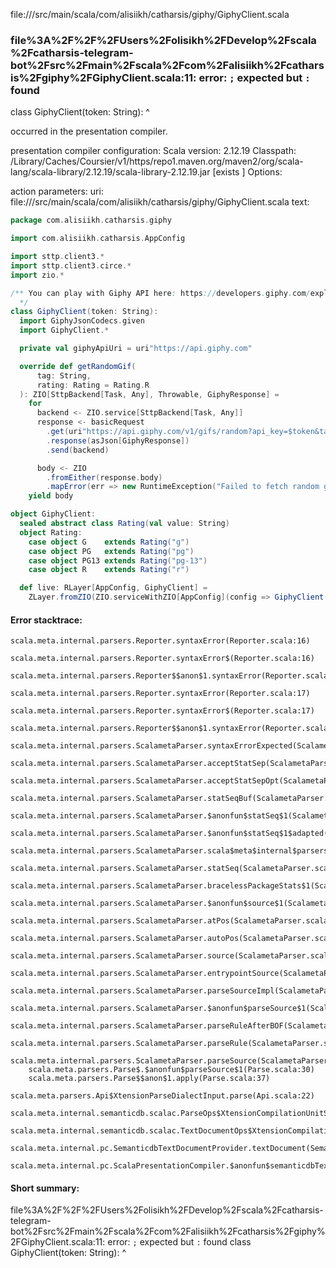 file://<WORKSPACE>/src/main/scala/com/alisiikh/catharsis/giphy/GiphyClient.scala
### file%3A%2F%2F%2FUsers%2Folisikh%2FDevelop%2Fscala%2Fcatharsis-telegram-bot%2Fsrc%2Fmain%2Fscala%2Fcom%2Falisiikh%2Fcatharsis%2Fgiphy%2FGiphyClient.scala:11: error: `;` expected but `:` found
class GiphyClient(token: String):
                                ^

occurred in the presentation compiler.

presentation compiler configuration:
Scala version: 2.12.19
Classpath:
<HOME>/Library/Caches/Coursier/v1/https/repo1.maven.org/maven2/org/scala-lang/scala-library/2.12.19/scala-library-2.12.19.jar [exists ]
Options:



action parameters:
uri: file://<WORKSPACE>/src/main/scala/com/alisiikh/catharsis/giphy/GiphyClient.scala
text:
```scala
package com.alisiikh.catharsis.giphy

import com.alisiikh.catharsis.AppConfig

import sttp.client3.*
import sttp.client3.circe.*
import zio.*

/** You can play with Giphy API here: https://developers.giphy.com/explorer/#explorer
  */
class GiphyClient(token: String):
  import GiphyJsonCodecs.given
  import GiphyClient.*

  private val giphyApiUri = uri"https://api.giphy.com"

  override def getRandomGif(
      tag: String,
      rating: Rating = Rating.R
  ): ZIO[SttpBackend[Task, Any], Throwable, GiphyResponse] =
    for
      backend <- ZIO.service[SttpBackend[Task, Any]]
      response <- basicRequest
        .get(uri"https://api.giphy.com/v1/gifs/random?api_key=$token&tag=$tag&rating=${rating.value}")
        .response(asJson[GiphyResponse])
        .send(backend)

      body <- ZIO
        .fromEither(response.body)
        .mapError(err => new RuntimeException("Failed to fetch random gif, error: $err"))
    yield body

object GiphyClient:
  sealed abstract class Rating(val value: String)
  object Rating:
    case object G    extends Rating("g")
    case object PG   extends Rating("pg")
    case object PG13 extends Rating("pg-13")
    case object R    extends Rating("r")

  def live: RLayer[AppConfig, GiphyClient] =
    ZLayer.fromZIO(ZIO.serviceWithZIO[AppConfig](config => GiphyClient(config.giphyToken)))

```



#### Error stacktrace:

```
scala.meta.internal.parsers.Reporter.syntaxError(Reporter.scala:16)
	scala.meta.internal.parsers.Reporter.syntaxError$(Reporter.scala:16)
	scala.meta.internal.parsers.Reporter$$anon$1.syntaxError(Reporter.scala:22)
	scala.meta.internal.parsers.Reporter.syntaxError(Reporter.scala:17)
	scala.meta.internal.parsers.Reporter.syntaxError$(Reporter.scala:17)
	scala.meta.internal.parsers.Reporter$$anon$1.syntaxError(Reporter.scala:22)
	scala.meta.internal.parsers.ScalametaParser.syntaxErrorExpected(ScalametaParser.scala:394)
	scala.meta.internal.parsers.ScalametaParser.acceptStatSep(ScalametaParser.scala:450)
	scala.meta.internal.parsers.ScalametaParser.acceptStatSepOpt(ScalametaParser.scala:452)
	scala.meta.internal.parsers.ScalametaParser.statSeqBuf(ScalametaParser.scala:4107)
	scala.meta.internal.parsers.ScalametaParser.$anonfun$statSeq$1(ScalametaParser.scala:4096)
	scala.meta.internal.parsers.ScalametaParser.$anonfun$statSeq$1$adapted(ScalametaParser.scala:4096)
	scala.meta.internal.parsers.ScalametaParser.scala$meta$internal$parsers$ScalametaParser$$listBy(ScalametaParser.scala:562)
	scala.meta.internal.parsers.ScalametaParser.statSeq(ScalametaParser.scala:4096)
	scala.meta.internal.parsers.ScalametaParser.bracelessPackageStats$1(ScalametaParser.scala:4285)
	scala.meta.internal.parsers.ScalametaParser.$anonfun$source$1(ScalametaParser.scala:4288)
	scala.meta.internal.parsers.ScalametaParser.atPos(ScalametaParser.scala:325)
	scala.meta.internal.parsers.ScalametaParser.autoPos(ScalametaParser.scala:369)
	scala.meta.internal.parsers.ScalametaParser.source(ScalametaParser.scala:4264)
	scala.meta.internal.parsers.ScalametaParser.entrypointSource(ScalametaParser.scala:4291)
	scala.meta.internal.parsers.ScalametaParser.parseSourceImpl(ScalametaParser.scala:119)
	scala.meta.internal.parsers.ScalametaParser.$anonfun$parseSource$1(ScalametaParser.scala:116)
	scala.meta.internal.parsers.ScalametaParser.parseRuleAfterBOF(ScalametaParser.scala:58)
	scala.meta.internal.parsers.ScalametaParser.parseRule(ScalametaParser.scala:53)
	scala.meta.internal.parsers.ScalametaParser.parseSource(ScalametaParser.scala:116)
	scala.meta.parsers.Parse$.$anonfun$parseSource$1(Parse.scala:30)
	scala.meta.parsers.Parse$$anon$1.apply(Parse.scala:37)
	scala.meta.parsers.Api$XtensionParseDialectInput.parse(Api.scala:22)
	scala.meta.internal.semanticdb.scalac.ParseOps$XtensionCompilationUnitSource.toSource(ParseOps.scala:15)
	scala.meta.internal.semanticdb.scalac.TextDocumentOps$XtensionCompilationUnitDocument.toTextDocument(TextDocumentOps.scala:161)
	scala.meta.internal.pc.SemanticdbTextDocumentProvider.textDocument(SemanticdbTextDocumentProvider.scala:54)
	scala.meta.internal.pc.ScalaPresentationCompiler.$anonfun$semanticdbTextDocument$1(ScalaPresentationCompiler.scala:469)
```
#### Short summary: 

file%3A%2F%2F%2FUsers%2Folisikh%2FDevelop%2Fscala%2Fcatharsis-telegram-bot%2Fsrc%2Fmain%2Fscala%2Fcom%2Falisiikh%2Fcatharsis%2Fgiphy%2FGiphyClient.scala:11: error: `;` expected but `:` found
class GiphyClient(token: String):
                                ^